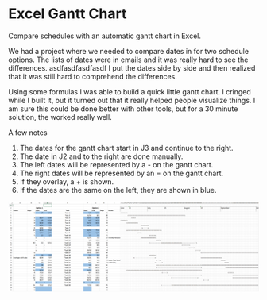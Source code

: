 # Excel Gantt Chart    
Compare schedules with an automatic gantt chart in Excel. 

We had a project where we needed to compare dates in for two schedule options. The lists of dates were in emails and it was really hard to see the differences. 
   asdfasdfasdfasdf
I put the dates side by side and then realized that it was still hard to comprehend the differences. 

Using some formulas I was able to build a quick little gantt chart. I cringed while I built it, but it turned out that it really helped people visualize things. I am sure this could be done better with other tools, but for a 30 minute solution, the worked really well. 

A few notes
   1. The dates for the gantt chart start in J3 and continue to the right.
   2. The date in J2 and to the right are done manually.
   3. The left dates will be represented by a - on the gantt chart.
   4. The right dates will be represented by an = on the gantt chart.
   5. If they overlay, a + is shown.
   6. If the dates are the same on the left, they are shown in blue.
   
![Excell Gantt Screenshot](ExcelGantt.png)
